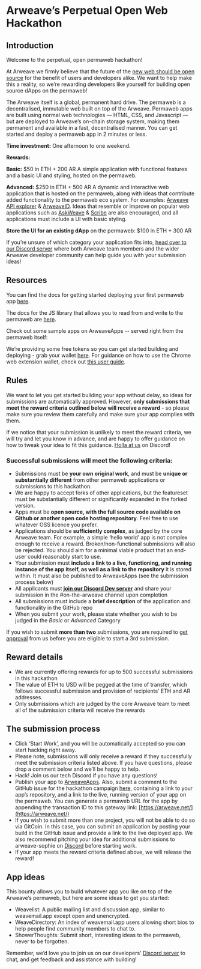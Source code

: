 # **Arweave’s Perpetual Open Web Hackathon**

## **Introduction**

Welcome to the perpetual, open permaweb hackathon!

At Arweave we firmly believe that the future of the [new web should be open source](https://medium.com/@arweave/towards-an-open-source-web-9ffe201fc044) for the benefit of users and developers alike. We want to help make this a reality, so we’re rewarding developers like yourself for building open source dApps on the permaweb!

The Arweave itself is a global, permanent hard drive. The permaweb is a decentralised, immutable web built on top of the Arweave. Permaweb apps are built using normal web technologies — HTML, CSS, and Javascript — but are deployed to Arweave’s on-chain storage system, making them permanent and available in a fast, decentralised manner. You can get started and deploy a permaweb app in 2 minutes or less.

**Time investment:** One afternoon to one weekend.

**Rewards:**

**Basic:** $50 in ETH + 200 AR
A simple application with functional features and a basic UI and styling, hosted on the permaweb. 

**Advanced:** $250 in ETH + 500 AR
A dynamic and interactive web application that is hosted on the permaweb, along with ideas that contribute added functionality to the permaweb eco system. For examples: [Arweave API explorer](https://arweave.net/LHff4F45o7ipDqjoePG0PDG5BD2hLD8xf17OBg4FjRE) & [ArweaveID](https://arweave.net/fGUdNmXFmflBMGI2f9vD7KzsrAc1s1USQgQLgAVT0W0). Ideas that resemble or improve on popular web applications such as [AskWeave](https://arweave.net/HhIjOjxgHYXJU5RVjRYfAR017vbZdujbCSlaA8NQ20U) & [Scribe](https://arweave.net/VOKAC_SYiUzbJrEaIY5SEBh1pf0bGQOd8c7G68nzet4#/) are also encouraged, and all applications must include a UI with basic styling.

**Store the UI for an existing dApp** on the permaweb: $100 in ETH + 300 AR

If you’re unsure of which category your application fits into, [head over to our Discord server](https://discord.gg/VxJ3xsm) where both Arweave team members and the wider Arweave developer community can help guide you with your submission ideas!

## **Resources**

You can find the docs for getting started deploying your first permaweb app [here](https://docs.arweave.org/developers/tools/arweave-deploy).

The docs for the JS library that allows you to read from and write to the permaweb are [here](https://github.com/ArweaveTeam/arweave-js).

Check out some sample apps on ArweaveApps -- served right from the permaweb itself: [](https://arweave.net/35IFq9BcIgpSPti9YDYDiaQy4wMfMIKZ25t7hHZrhek)

We’re providing some free tokens so you can get started building and deploying - grab your wallet [here](https://tokens.arweave.org/#/wallet). For guidance on how to use the Chrome web extension wallet, check out [this user guide](https://docs.arweave.org/info/wallets/arweave-web-extension-wallet).

## **Rules**

We want to let you get started building your app without delay, so ideas for submissions are automatically approved. However, **only submissions that meet the reward criteria outlined below will receive a reward** - so please make sure you review them carefully and make sure your app complies with them.

If we notice that your submission is unlikely to meet the reward criteria, we will try and let you know in advance, and are happy to offer guidance on how to tweak your idea to fit this guidance. [Holla at us](https://discord.gg/VxJ3xsm) on Discord! 

### **Successful submissions will meet the following criteria:**

- Submissions must be **your own original work**, and must be **unique or substantially different** from other permaweb applications or submissions to this hackathon.
- We are happy to accept forks of other applications, but the featureset must be substantially different or significantly expanded in the forked version.
- Apps must be **open source, with the full source code available on Github or another open code hosting repository**. Feel free to use whatever OSS licence you prefer.
- Applications should be **sufficiently complex**, as judged by the core Arweave team. For example, a simple ‘hello world’ app is not complex enough to receive a reward. Broken/non-functional submissions will also be rejected. You should aim for a minimal viable product that an end-user could reasonably start to use.
- Your submission must **include a link to a live, functioning, and running instance of the app itself, as well as a link to the repository** it is stored within. It must also be published to ArweaveApps (see the submission process below)
- All applicants must **[join our Discord Dev server](https://discord.gg/VxJ3xsm)** and share your  submission in the #on-the-arweave channel upon completion 
- All submissions must include a **brief description** of the application and functionality in the GitHub repo
- When you submit your work, please state whether you wish to be judged in the _Basic_ or _Advanced_ Category

If you wish to submit **more than two** submissions, you are required to [get approval](https://discord.gg/VxJ3xsm) from us before you are eligible to start a 3rd submission.

## **Reward details**

- We are currently offering rewards for up to 500 successful submissions in this hackathon
- The value of ETH to USD will be pegged at the time of transfer, which follows successful submission and provision of recipients’ ETH and AR addresses.
- Only submissions which are judged by the core Arweave team to meet all of the submission criteria will receive the rewards

## **The submission process**

- Click ‘Start Work’, and you will be automatically accepted so you can start hacking right away.
- Please note, submissions will only receive a reward if they successfully meet the submission criteria listed above. If you have questions, please drop a comment below and we’ll be happy to help.
- Hack! Join us our tech Discord if you have any questions!
- Publish your app to [ArweaveApps](https://arweave.net/35IFq9BcIgpSPti9YDYDiaQy4wMfMIKZ25t7hHZrhek). Also, submit a comment to the GitHub issue for the hackathon campaign [here](https://github.com/ArweaveTeam/Bounties/issues/1), containing a link to your app’s repository, and a link to the live, running version of your app on the permaweb. You can generate a permaweb URL for the app by appending the transaction ID to this gateway link: [https://arweave.net/](https://arweave.net/)
- If you wish to submit more than one project, you will not be able to do so via GitCoin. In this case, you can submit an application by posting your build in the GitHub issue and provide a link to the live deployed app. We also recommend pitching your idea for additional submissions to arweave-sophie on [Discord](https://discord.gg/VxJ3xsm) before starting work.
- If your app meets the reward criteria defined above, we will release the reward!

## **App ideas**

This bounty allows you to build whatever app you like on top of the Arweave’s permaweb, but here are some ideas to get you started:

- Weavelist: A public mailing list and discussion app, similar to weavemail.app except open and unencrypted.
- WeaveDirectory: An index of weavemail.app users allowing short bios to help people find community members to chat to.
- ShowerThoughts: Submit short, interesting ideas to the permaweb, never to be forgotten.

Remember, we’d love you to join us on our developers’ [Discord server](https://discord.gg/VxJ3xsm) to chat, and get feedback and assistance with building!
